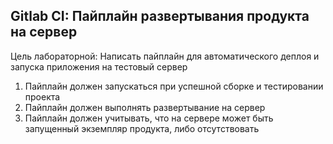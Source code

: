 ## Gitlab CI: Пайплайн развертывания продукта на сервер

Цель лабораторной: Написать пайплайн для автоматического деплоя и запуска приложения на тестовый сервер

1. Пайплайн должен запускаться при успешной сборке и тестировании проекта
2. Пайплайн должен выполнять развертывание на сервер
3. Пайплайн должен учитывать, что на сервере может быть запущенный экземпляр продукта, либо отсутствовать